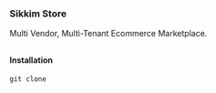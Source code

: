 ### Sikkim Store
Multi Vendor, Multi-Tenant Ecommerce Marketplace.
##
##
#### Installation
```shell
git clone 
```
